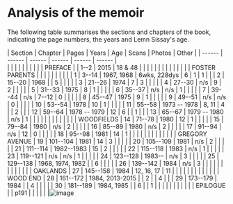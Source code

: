 # Analysis of the memoir

The following table summarises the sections and chapters of the book, indicating the page numbers, the years and Lemn Sissay's age.

|	Section	|	Chapter	|	Pages	|	Years	|	Age	|	Scans	|	Photos	|	Other	|
|	------	|	------	|	------	|	------	|	------	|	------	|				
|		|		|		|		|		|		|		|		|
|	PREFACE	|		|	1--2	|	2015	|	18 & 48	|		|		|		|
|		|		|		|		|		|		|		|		|
|	FOSTER PARENTS	|		|		|		|		|		|		|		|
|		|	1	|	3--14	|	1967, 1968	|	6wks, 228dys	|	6	|	1	|	1	|
|		|	2	|	15--20	|	1968	|		|	5	|		|		|
|		|	3	|	21--26	|	1974	|	7	|	3	|		|		|
|		|	4	|	27--30	|	n/s	|	9	|	2	|		|		|
|		|	5	|	31--33	|	1975	|	8	|	1	|		|		|
|		|	6	|	35--37	|	n/s	|	n/s	|	1	|		|		|
|		|	7	|	39--44	|	n/s	|	7--12	|	0	|		|		|
|		|	8	|	45--47	|	1975	|	9	|	1	|		|		|
|		|	9	|	49--51	|	n/s	|	n/s	|	0	|		|		|
|		|	10	|	53--54	|	1978	|	10	|	1	|		|		|
|		|	11	|	55--58	|	1973 -- 1978	|	8, 11	|	4	|		|	2	|
|		|	12	|	59--64	|	1978 -- 1979	|	12	|	6	|		|	1	|
|		|	13	|	65--67	|	1979 -- 1980	|	n/s	|	1	|		|		|
|		|		|		|		|		|		|		|		|
|	WOODFIELDS	|	14	|	71--78	|	1980	|	12	|	1	|		|		|
|		|	15	|	79--84	|	1980	|	n/s	|	2	|		|		|
|		|	16	|	85--89	|	1980	|	n/s	|	2	|		|		|
|		|	17	|	91--94	|	n/s	|	12	|	0	|		|		|
|		|	18	|	95--98	|	1981	|	14	|	1	|		|		|
|		|		|		|		|		|		|		|		|
|	GREGORY AVENUE	|	19	|	101--104	|	1981	|	14	|	3	|		|		|
|		|	20	|	105--109	|	1981	|	n/s	|	2	|		|		|
|		|	21	|	111--114	|	1982--1983	|	15	|	2	|		|		|
|		|	22	|	115--118	|	1983	|	n/s	|	1	|		|		|
|		|	23	|	119--121	|	n/s	|	n/s	|	1	|		|		|
|		|	24	|	123--128	|	1983--	|	n/s	|	3	|		|		|
|		|	25	|	129--138	|	1968, 1974, 1982	|		|	6	|		|		|
|		|	26	|	139--142	|	1984	|	n/s	|	3	|		|		|
|		|		|		|		|		|		|		|		|
|	OAKLANDS	|	27	|	145--158	|	1984	|	12, 16, 17	|	11	|		|		|
|		|		|		|		|		|		|		|		|
|	WOOD END	|	28	|	161--172	|	1984, 2013-2015	|		|	2	|		|	4	|
|		|	29	|	173--179	|	1984	|		|	4	|		|		|
|		|	30	|	181--189	|	1984, 1985	|		|	6	|		|	1	|
|		|		|		|		|		|		|		|		|
|	EPILOGUE	|		|	p191	|		|		|		|		|		|![image](https://github.com/austenrainer/stoics/assets/3978997/936dff95-0438-4296-ba10-a57ebcefe07c)

